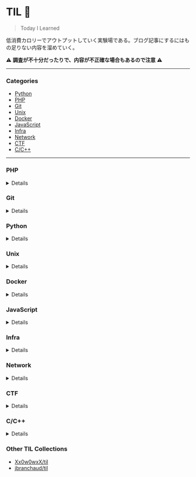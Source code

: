# TIL :pencil:
> Today I Learned

低消費カロリーでアウトプットしていく実験場である。ブログ記事にするにはもの足りない内容を溜めていく。

:warning: **調査が不十分だったりで、内容が不正確な場合もあるので注意** :warning:

---

### Categories

* [Python](#python)
* [PHP](#php)
* [Git](#git)
* [Unix](#unix)
* [Docker](#docker)
* [JavaScript](#javascript)
* [Infra](#infra)
* [Network](#network)
* [CTF](#ctf)
* [C/C++](#c/c++)

---

### PHP
<details>
  
- [Laravel8 でも afterCreatingState したい](php/laravel8-aftercreatingstate.md)
- [Laravel の validated の存在意義](php/laravel-validated-method.md)
- [PHP の instanceof は親クラスもインターフェースもチェックできる](php/instanceof.md)
- [Laravel で Notifiable なしで通知を送る](php/laravel-notification-without-notifiable.md)
- [Laravel でテストで app コンテナが作られるタイミングと注意すべきこと](php/before-and-after-createApplication-in-laravel.md)

</details>

### Git
<details>
  
- [グローバルな .gitignore を作る](git/global-gitignore.md)
- [GitHub のコードオーナー](git/codeowners.md)

</details>

### Python
<details>
  
- [Python で静的ダックタイピング](python/protocol.md)
- [Python のバイトコードが見たい](python/inspect-python-bytecode.md)
- [copy と deepcopy について](python/copy-and-deepcopy.md)
- [unittest で標準出力をモックする](python/mock-stdout.md)

</details>

### Unix
<details>
  
- [複数のファイル内の文字列を置換したい](unix/replace-string-in-files.md)
- [man コマンドをインストールしたい](unix/install-man.md)
- [macOS で実行ファイルがリンクしている共有ライブラリを調べる](unix/mac-find-linked-libs.md )
  
</details>

### Docker
<details>
  
- [ローカルにある Docker イメージを DockerHub に push する](docker/push-to-dockerhub.md)
  
</details>

### JavaScript
<details>

- [Fetch API でレスポンスのステータスコードが 404 の場合に reject したい](javascript/fetch-reject-404.md)

</details>

### Infra
<details>

- [AWS SNS から AWS Lambda にメッセージを発行するときのペイロード](infra/payload-from-sns-to-lambda.md)
- [serverless framework は aws profile の region を使わない](infra/sls-region.md)
- [serverless framework で AWS SNS のメッセージ受け取る lambda function を作る](infra/sls-sns-lambda.md)
- [Apache のバージョンを隠す](infra/hide-apache-version.md)
- [serverless framework で CloudWatch Logs にログを吐く lambda function を作る](infra/sls-cloudwatch-logs.md)
- [serverless framework で Python のパッケージをインストールしてデプロイしたい](infra/sls-pip.md)

</details>

### Network
<details>

- [macOS 上で Burp Suite を動かして HTTP/HTTPS 通信を覗きたい](network/setup-burpsuite-on-mac.md)

</details>


### CTF
<details>

- [Buffer Overflow 発生時に buffer 先頭からリターンアドレスまでの offset を調べる](ctf/bof-offset.md)
- [format string attack の tips](ctf/fsa-tips.md)

</details>

### C/C++
<details>

- [GDB で C++ の名前修飾を demange する](c_cpp/gdb-demangle.md)

</details>

### Other TIL Collections

* [Xx0w0wxX/til](https://github.com/Xx0w0wxX/til)
* [jbranchaud/til](https://github.com/jbranchaud/til)
